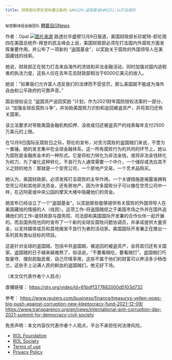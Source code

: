 ```yaml
---
title: 财政部长耶伦宣布建立新的 &#8220;盗国基金&#8221;以打击腐败
---
```

`秘密翻译组金融团队` [轉載自GNews](https://gnews.org/zh-hans/1783501/)

作者：Opal
![](https://assets.gnews.org/wp-content/uploads/2021/12/2021223-4.jpg)[图片来源](https://www.reuters.com)
路透社华盛顿12月9日报道，美国财政部长珍妮特-耶伦周四在美国总统乔-拜登的民主峰会上说，美国财政部必须在打击国内外腐败方面发挥重要作用，并公布了一项新的 “盗国基金”，以奖励关于腐败的外国领导人在美国藏钱的线索。

她说，财政部正在努力打击来自海外的洗钱和非法金融活动，同时加强对国内逃税者的执法力度，这些人仅在去年花去财政部相当于6000亿美元的收入。

她说：”如果我们允许富人违反我们的法律而不受惩罚，那么美国就不能成为海外自由和公平政府的可靠声音。”

国会授权设立 “盗国资产追回奖励 “计划，作为2021财年国防授权法案的一部分，以 “加强全球反腐败斗争”，并协助美国努力识别和追回被盗资产，并将其归还有关国家。

该立法要求对导致美国金融机构扣押、没收或归还被盗资产的线索每年支付2500万美元的上限。

在12月9日国际反腐败日之际，耶伦的宣布，对贪污腐败的盗国贼们来说，不啻为一重锤。她的发言集中在全球金融体系，这一所有腐败行为的共同的环节上。她认为腐败是金融炼金术的一种形式。它是将权力转化为非法金钱，或将非法金钱转化为权力，为了催化这种转化，不良行为人通常需要一个中介，一个储存或洗白其不义之财的地方：那就是一个空壳公司，一个房地产交易，一个艺术品购买。

她认为，美国财政部，必须发挥打击腐败的主导作用。一个关键措施是揭露谁拥有空壳公司和其他非法资金，还有房地产，因为许多腐败分子可以像在空壳公司中一样，在迈阿密或中央公园的摩天大楼中隐藏他们的资金。

她宣布已经设立了一个“盗国基金”，以奖励那些能够提供有关腐败的外国领导人在美国藏钱的情报的人（线民）。这项工作–将盗国贼拒之于美国市场之外并在国外追捕他们的工作–是财政部与国务院、司法部和美国国际开发署的合作伙伴一起开展的。而且国务院也同时宣布了一个新的全球反腐败问题协调员，并承诺提供大量资金，以支持媒体成员和其他揭发不良行为者的活动家。美国国际开发署正在推出一系列具有类似目标的项目。

这是针对全球的盗国贼，包括中共盗国贼，被追回的被盗资产，会将其归还有关国家。盗国贼的日子越来越难熬了，俗话说，“不要看贼吃，要看贼打”。盗国贼们巧取豪夺、搜刮民脂民膏，自己尽情享用，这些不属于他们的财富可以养活多少杨改兰。这些手上沾满人民的鲜血的盗国贼们，绝无好下场。

（本文仅代表作者个人观点）

直播链接：
https://gtv.org/video/id=61bdf1377882000d5103d732

参考：
https://www.reuters.com/business/finance/treasurys-yellen-vows-big-push-against-corruption-new-kleptocracy-fund-2021-12-09/
https://www.transparency.org/en/news/international-anti-corruption-day-2021-summit-for-democracy-civil-society

 

免责声明：本文内容仅代表作者个人观点，平台不承担任何法律风险。

- [ROL Foundation](https://rolfoundation.org/)
- [ROL Society](https://rolsociety.org/)
- [Terms of use](https://gnews.org/terms-of-use-3/)
- [Privacy Policy](https://gnews.org/privacy-policy/)
